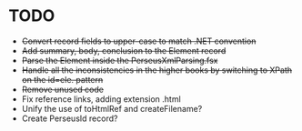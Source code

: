 # TODO

* ~~Convert record fields to upper-case to match .NET convention~~
* ~~Add summary, body, conclusion to the Element record~~
* ~~Parse the Element inside the PerseusXmlParsing.fsx~~
* ~~Handle all the inconsistencies in the higher books by switching to XPath on the id=ele. pattern~~
* ~~Remove unused code~~
* Fix reference links, adding extension .html
* Unify the use of toHtmlRef and createFilename?
* Create PerseusId record?